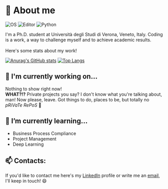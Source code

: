 # 💬 About me

![OS](https://img.shields.io/badge/macos-%23000000.svg?&style=for-the-badge&logo=macos&logoColor=white)
![Editor](https://img.shields.io/badge/visual%20studio%20code-%23007ACC.svg?&style=for-the-badge&logo=visual%20studio%20code&logoColor=white")
![Python](https://img.shields.io/badge/python-%233776AB.svg?&style=for-the-badge&logo=python&logoColor=white)

I'm a Ph.D. student at Università degli Studi di Verona, Veneto, Italy. Coding is a work, a way to challenge myself and to achieve academic results.<br><br>
Here's some stats about my work!

[![Anurag's GitHub stats](https://github-readme-stats.vercel.app/api?username=zetaemme&count_private=true&show_icons=true&theme=onedark)](https://github.com/anuraghazra/github-readme-stats)
[![Top Langs](https://github-readme-stats.vercel.app/api/top-langs/?username=zetaemme&layout=compact&theme=onedark&langs_count=8)](https://github.com/anuraghazra/github-readme-stats)

## 🔭 I'm currently working on...
<!--
<a href="https://github.com/zetaemme/b4d_p3n6u1n">
  <img align="center" src="https://github-readme-stats.vercel.app/api/pin/?username=zetaemme&repo=b4d_p3n6u1n&theme=onedark" />
</a>
-->
Nothing to show right now!<br> 
**WHAT?!?** Private projects you say? I don't know what you're talking about, man! Now please, leave. Got things to do, places to be, but totally no *pRiVaTe RePoS* 👀

## 🌱 I’m currently learning...
* Business Process Compliance
* Project Management
* Deep Learning

## 📫 Contacts:
If you'd like to contact me here's my [LinkedIn](https://www.linkedin.com/in/mattia-zorzan-72335b174/) profile or write me an [email](mailto:mattia.zorzan@gmail.com?subject=[GitHub]), I'll keep in touch! 😄

<!--
**zetaemme/zetaemme** is a ✨ _special_ ✨ repository because its `README.md` (this file) appears on your GitHub profile.

Here are some ideas to get you started:

- 🔭 I’m currently working on ...
- 🌱 I’m currently learning ...
- 👯 I’m looking to collaborate on ...
- 🤔 I’m looking for help with ...
- 💬 Ask me about ...
- 📫 How to reach me: ...
- 😄 Pronouns: ...
- ⚡ Fun fact: ...
-->
